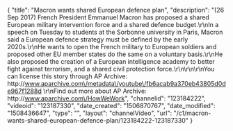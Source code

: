 {
    "title": "Macron wants shared European defence plan",
    "description": "(26 Sep 2017) French President Emmanuel Macron has proposed a shared European military intervention force and a shared defence budget.\r\nIn a speech on Tuesday to students at the Sorbonne university in Paris, Macron said a European defence strategy must be defined by the early 2020s.\r\nHe wants to open the French military to European soldiers and proposed other EU member states do the same on a voluntary basis.\r\nHe also proposed the creation of a European intelligence academy to better fight against terrorism, and a shared civil protection force.\r\n\r\n\r\nYou can license this story through AP Archive: http:\/\/www.aparchive.com\/metadata\/youtube\/fb6acab9a370eb43805d0de967f1288d \r\nFind out more about AP Archive: http:\/\/www.aparchive.com\/HowWeWork",
    "channelid": "123184222",
    "videoid": "123187330",
    "date_created": "1506870767",
    "date_modified": "1508436647",
    "type": "",
    "layout": "channelVideo",
    "url": "\/c1\/macron-wants-shared-european-defence-plan\/123184222-123187330"
}